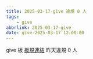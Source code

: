 ```yaml
---
title: 2025-03-17-give 違規 0 人
tags:
    - give
abbrlink: 2025-03-17-give
date: give-2025-03-17 12:00:00
---
```

give 板 [板規連結](https://www.ptt.cc/bbs/give/M.1612495900.A.C32.html)
昨天違規 0 人
